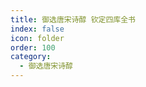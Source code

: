 ```yaml
---
title: 御选唐宋诗醇 钦定四库全书
index: false
icon: folder
order: 100
category:
  - 御选唐宋诗醇
---
```


<AutoCatalog  />
